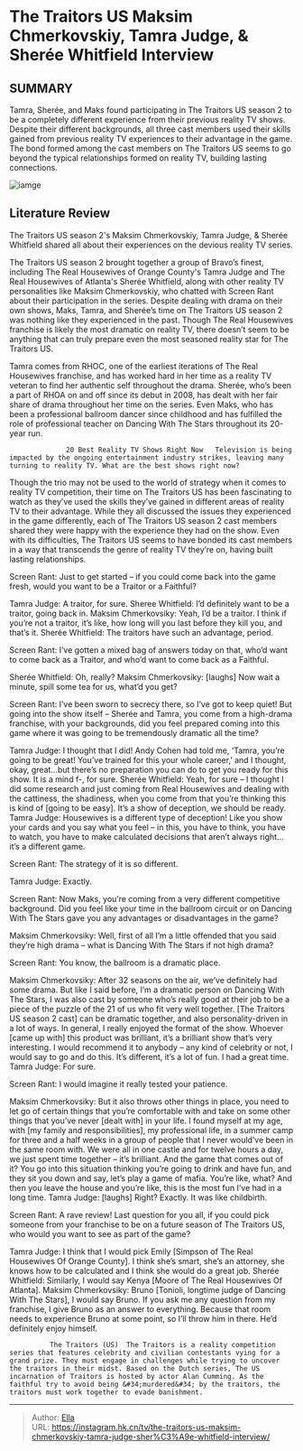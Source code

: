 # The Traitors US Maksim Chmerkovskiy, Tamra Judge, &amp; Sherée Whitfield Interview


## SUMMARY 



  Tamra, Sherée, and Maks found participating in The Traitors US season 2 to be a completely different experience from their previous reality TV shows.   Despite their different backgrounds, all three cast members used their skills gained from previous reality TV experiences to their advantage in the game.   The bond formed among the cast members on The Traitors US seems to go beyond the typical relationships formed on reality TV, building lasting connections.  

![iamge](https://static1.srcdn.com/wordpress/wp-content/uploads/2024/01/the-traitors-us_-maksim-chmerkovskiy-tamra-judge-shere-e-whitfield-interview.jpg)

## Literature Review

The Traitors US season 2&#39;s Maksim Chmerkovskiy, Tamra Judge, &amp; Sherée Whitfield shared all about their experiences on the devious reality TV series.




The Traitors US season 2 brought together a group of Bravo’s finest, including The Real Housewives of Orange County&#39;s Tamra Judge and The Real Housewives of Atlanta&#39;s Sherée Whitfield, along with other reality TV personalities like Maksim Chmerkovskiy, who chatted with Screen Rant about their participation in the series. Despite dealing with drama on their own shows, Maks, Tamra, and Sherée’s time on The Traitors US season 2 was nothing like they experienced in the past. Though The Real Housewives franchise is likely the most dramatic on reality TV, there doesn’t seem to be anything that can truly prepare even the most seasoned reality star for The Traitors US.




Tamra comes from RHOC, one of the earliest iterations of The Real Housewives franchise, and has worked hard in her time as a reality TV veteran to find her authentic self throughout the drama. Sherée, who’s been a part of RHOA on and off since its debut in 2008, has dealt with her fair share of drama throughout her time on the series. Even Maks, who has been a professional ballroom dancer since childhood and has fulfilled the role of professional teacher on Dancing With The Stars throughout its 20-year run.

                  20 Best Reality TV Shows Right Now   Television is being impacted by the ongoing entertainment industry strikes, leaving many turning to reality TV. What are the best shows right now?   

Though the trio may not be used to the world of strategy when it comes to reality TV competition, their time on The Traitors US has been fascinating to watch as they’ve used the skills they’ve gained in different areas of reality TV to their advantage. While they all discussed the issues they experienced in the game differently, each of The Traitors US season 2 cast members shared they were happy with the experience they had on the show. Even with its difficulties, The Traitors US seems to have bonded its cast members in a way that transcends the genre of reality TV they’re on, having built lasting relationships.




Screen Rant: Just to get started – if you could come back into the game fresh, would you want to be a Traitor or a Faithful? 


Tamra Judge: A traitor, for sure.
Sheree Whitfield: I’d definitely want to be a traitor, going back in.
Maksim Chmerkovsiky: Yeah, I’d be a traitor. I think if you’re not a traitor, it’s like, how long will you last before they kill you, and that’s it.
Sherée Whitfield: The traitors have such an advantage, period.


Screen Rant: I’ve gotten a mixed bag of answers today on that, who’d want to come back as a Traitor, and who’d want to come back as a Faithful.


Sherée Whitfield: Oh, really? 
Maksim Chmerkovsiky: [laughs] Now wait a minute, spill some tea for us, what’d you get?


Screen Rant: I’ve been sworn to secrecy there, so I’ve got to keep quiet! But going into the show itself – Sherée and Tamra, you come from a high-drama franchise, with your backgrounds, did you feel prepared coming into this game where it was going to be tremendously dramatic all the time?





Tamra Judge: I thought that I did! Andy Cohen had told me, ‘Tamra, you’re going to be great! You’ve trained for this your whole career,’ and I thought, okay, great…but there’s no preparation you can do to get you ready for this show. It is a mind f-, for sure.
Sherée Whitfield: Yeah, for sure – I thought I did some research and just coming from Real Housewives and dealing with the cattiness, the shadiness, when you come from that you’re thinking this is kind of [going to be easy]. It’s a show of deception, we should be ready.
Tamra Judge: Housewives is a different type of deception! Like you show your cards and you say what you feel – in this, you have to think, you have to watch, you have to make calculated decisions that aren’t always right…it’s a different game.


Screen Rant: The strategy of it is so different.





Tamra Judge: Exactly.


Screen Rant: Now Maks, you’re coming from a very different competitive background. Did you feel like your time in the ballroom circuit or on Dancing With The Stars gave you any advantages or disadvantages in the game?


Maksim Chmerkovsiky: Well, first of all I’m a little offended that you said they’re high drama – what is Dancing With The Stars if not high drama?


Screen Rant: You know, the ballroom is a dramatic place.


Maksim Chmerkovsiky: After 32 seasons on the air, we’ve definitely had some drama. But like I said before, I’m a dramatic person on Dancing With The Stars, I was also cast by someone who’s really good at their job to be a piece of the puzzle of the 21 of us who fit very well together. [The Traitors US season 2 cast] can be dramatic together, and also personality-driven in a lot of ways. In general, I really enjoyed the format of the show. Whoever [came up with] this product was brilliant, it’s a brilliant show that’s very interesting. I would recommend it to anybody – any kind of celebrity or not, I would say to go and do this. It’s different, it’s a lot of fun. I had a great time.
Tamra Judge: For sure.





Screen Rant: I would imagine it really tested your patience.


Maksim Chmerkovsiky: But it also throws other things in place, you need to let go of certain things that you’re comfortable with and take on some other things that you’ve never [dealt with] in your life. I found myself at my age, with [my family and responsibilities], my professional life, in a summer camp for three and a half weeks in a group of people that I never would’ve been in the same room with. We were all in one castle and for twelve hours a day, we just spent time together – it’s brilliant. And the game that comes out of it? You go into this situation thinking you’re going to drink and have fun, and they sit you down and say, let’s play a game of mafia. You’re like, what? And then you leave the house and you’re like, this is the most fun I’ve had in a long time.
Tamra Judge: [laughs] Right? Exactly. It was like childbirth.





Screen Rant: A rave review! Last question for you all, if you could pick someone from your franchise to be on a future season of The Traitors US, who would you want to see as part of the game?


Tamra Judge: I think that I would pick Emily [Simpson of The Real Housewives Of Orange County]. I think she’s smart, she’s an attorney, she knows how to be calculated and I think she would do a great job.
Sherée Whitfield: Similarly, I would say Kenya [Moore of The Real Housewives Of Atlanta]. 
Maksim Chmerkovsiky: Bruno [Tonioli, longtime judge of Dancing With The Stars], I would say Bruno. If you ask me any question from my franchise, I give Bruno as an answer to everything. Because that room needs to experience Bruno at some point, so I’ll throw him in there. He’d definitely enjoy himself.


              The Traitors (US)  The Traitors is a reality competition series that features celebrity and civilian contestants vying for a grand prize. They must engage in challenges while trying to uncover the traitors in their midst. Based on the Dutch series, The US incarnation of Traitors is hosted by actor Alan Cumming. As the faithful try to avoid being &#34;murdered&#34; by the traitors, the traitors must work together to evade banishment.   





---

> Author: [Ella](https://instagram.hk.cn/)  
> URL: https://instagram.hk.cn/tv/the-traitors-us-maksim-chmerkovskiy-tamra-judge-sher%C3%A9e-whitfield-interview/  

